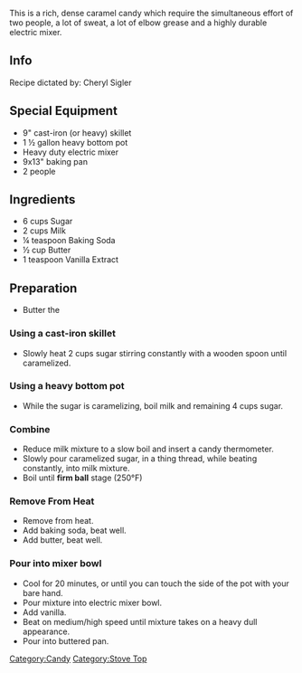 This is a rich, dense caramel candy which require the simultaneous
effort of two people, a lot of sweat, a lot of elbow grease and a highly
durable electric mixer.

## Info

Recipe dictated by: Cheryl Sigler

## Special Equipment

-   9" cast-iron (or heavy) skillet
-   1 ½ gallon heavy bottom pot
-   Heavy duty electric mixer
-   9x13" baking pan
-   2 people

## Ingredients

-   6 cups Sugar
-   2 cups Milk
-   ¼ teaspoon Baking Soda
-   ½ cup Butter
-   1 teaspoon Vanilla Extract

## Preparation

-   Butter the

### Using a cast-iron skillet

-   Slowly heat 2 cups sugar stirring constantly with a wooden spoon
    until caramelized.

### Using a heavy bottom pot

-   While the sugar is caramelizing, boil milk and remaining 4 cups
    sugar.

### Combine

-   Reduce milk mixture to a slow boil and insert a candy thermometer.
-   Slowly pour caramelized sugar, in a thing thread, while beating
    constantly, into milk mixture.
-   Boil until **firm ball** stage (250°F)

### Remove From Heat

-   Remove from heat.
-   Add baking soda, beat well.
-   Add butter, beat well.

### Pour into mixer bowl

-   Cool for 20 minutes, or until you can touch the side of the pot with
    your bare hand.
-   Pour mixture into electric mixer bowl.
-   Add vanilla.
-   Beat on medium/high speed until mixture takes on a heavy dull
    appearance.
-   Pour into buttered pan.

[Category:Candy](Category:Candy "wikilink") [Category:Stove
Top](Category:Stove_Top "wikilink")
